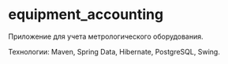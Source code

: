 # equipment_accounting
Приложение для учета метрологического оборудования.

Технологии: Maven, Spring Data, Hibernate, PostgreSQL, Swing.
